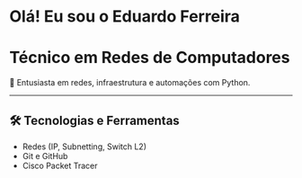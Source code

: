 #          Olá! Eu sou o Eduardo Ferreira

#          Técnico em Redes de Computadores

📡 Entusiasta em redes, infraestrutura e automações com Python.


---

## 🛠️ Tecnologias e Ferramentas

- Redes (IP, Subnetting, Switch L2)
- Git e GitHub
- Cisco Packet Tracer

